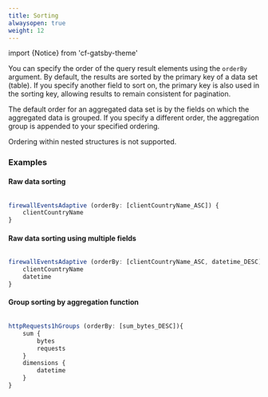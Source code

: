 ```yaml
---
title: Sorting
alwaysopen: true
weight: 12
---
```


import {Notice} from 'cf-gatsby-theme'

You can specify the order of the query result elements using the `orderBy` argument. By default, the results are sorted by the primary key of a data set (table). If you specify another field to sort on, the primary key is also used in the sorting key, allowing results to remain consistent for pagination.

The default order for an aggregated data set is by the fields on which the aggregated data is grouped. If you specify a different order, the aggregation group is appended to your specified ordering.

<Notice type="note">

Ordering within nested structures is not supported.
</Notice>

### Examples

#### Raw data sorting

```javascript

firewallEventsAdaptive (orderBy: [clientCountryName_ASC]) {
    clientCountryName
}
```

#### Raw data sorting using multiple fields

```javascript

firewallEventsAdaptive (orderBy: [clientCountryName_ASC, datetime_DESC]) {
    clientCountryName
    datetime
}
```

#### Group sorting by aggregation function

```javascript

httpRequests1hGroups (orderBy: [sum_bytes_DESC]){
    sum {
        bytes
        requests
    }    
    dimensions {
        datetime
    }
}
```
